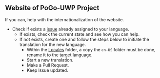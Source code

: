 ## Website of PoGo-UWP Project
If you can, help with the internationalization of the website.

 - Check if exists a [issue](https://github.com/PoGo-Devs/PoGo-Devs.github.io/issues) already assigned to your language.
   - If exists, check the current state and see how you can help.
   - If not exists, create one and follow the steps below to initiate the translation for the new language.
     - Within the [Locales](https://github.com/PoGo-Devs/PoGo-Devs.github.io/tree/master/locales) folder, a copy the `en-US` folder must be done, rename it to the target language.
     - Start a new translation.
     - Make a Pull Request.
     - Keep Issue updated.
